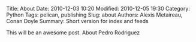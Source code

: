Title: About
Date: 2010-12-03 10:20
Modified: 2010-12-05 19:30
Category: Python
Tags: pelican, publishing
Slug: about
Authors: Alexis Metaireau, Conan Doyle
Summary: Short version for index and feeds

This will be an awesome post.
About Pedro Rodriguez
